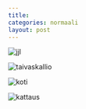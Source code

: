 ```yaml
---
title: 
categories: normaali
layout: post 
--- 
```

![jjl](/images/malmi.jpg)


![taivaskallio](/images/taivaskallio.jpg)


![koti](/images/koti.jpg)


![kattaus](/images/kattaus.jpg)


